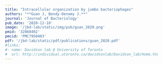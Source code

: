 ```yaml
---
title: "Intracellular organization by jumbo bacteriophages"
authors: "**Guan J, Bondy-Denomy J.**"
journal: 'Journal of Bacteriology'
pub_date: '2020-12-18'
image: '/jbd-lab/static/img/pub/guan_2020.png'
pmid: '32868402'
pmcid: 'PMC7950403'
pdf: '/jbd-lab/static/pdf/publications/guan_2020.pdf'
#links:
#- name: Davidson lab @ University of Toronto
#  url: http://individual.utoronto.ca/davidsonlab/Davidson_lab/Home.html
---
```

